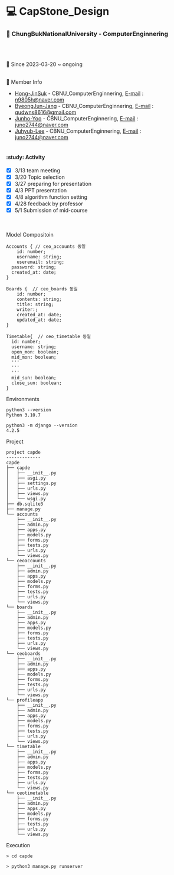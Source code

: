 # :computer: CapStone_Design

### :school: ChungBukNationalUniversity - ComputerEnginnering
<br></br>

:calendar: Since 2023-03-20 ~ ongoing
<br></br>

:two_men_holding_hands: Member Info

- [Hong-JinSuk](http://github.com/Hong-JinSuk) - CBNU_ComputerEnginnering, [E-mail](n9805h@naver.com) : n9805h@naver.com
- [ByeongJun-Jang](http://github.com/ByeongJun-Jang) - CBNU_ComputerEnginnering, [E-mail](qudwns8616@gmail.com) : qudwns8616@gmail.com
- [Junho-Yoo](https://github.com/junhoyoo00) - CBNU_ComputerEnginnering, [E-mail](juno2744@naver.com) : juno2744@naver.com
- [Juhyub-Lee](https://github.com/dlwnguq1101) - CBNU_ComputerEnginnering, [E-mail](dlwnguq1101@naver.com) : juno2744@naver.com
<br></br>
#### :study: Activity
- [x] 3/13 team meeting
- [x] 3/20 Topic selection
- [x] 3/27 preparing for presentation
- [x] 4/3 PPT presentation
- [x] 4/8 algorithm function setting
- [x] 4/28 feedback by professor
- [x] 5/1 Submission of mid-course

<br></br>
  Model Compositoin
```
Accounts { // ceo_accounts 동일
	id: number;        
	username: string;  
	useremail: string; 
  password: string;  
  created_at: date;  
}

Boards {  // ceo_boards 동일
    id: number;       
    contents: string; 
    title: string;    
    writer:; 
    created_at: date; 
    updated_at: date; 
}

Timetable{  // ceo_timetable 동일
  id: number;
  username: string;
  open_mon: boolean;
  mid_mon: boolean;
  '''
  '''
  '''
  mid_sun: boolean;
  close_sun: boolean;
}
```

Environments
```
python3 --version
Python 3.10.7

python3 -m django --version
4.2.5
```

Project
```
project capde
-------------
capde
├── capde
│   ├── __init__.py
│   ├── asgi.py
│   ├── settings.py
│   ├── urls.py
│   ├── views.py
│   └── wsgi.py
├── db.sqlite3
├── manage.py
└── accounts
    ├── __init__.py
    ├── admin.py
    ├── apps.py
    ├── models.py
    ├── forms.py
    ├── tests.py
    ├── urls.py
    └── views.py
└── ceoaccounts
    ├── __init__.py
    ├── admin.py
    ├── apps.py
    ├── models.py
    ├── forms.py
    ├── tests.py
    ├── urls.py
    └── views.py
└── boards
    ├── __init__.py
    ├── admin.py
    ├── apps.py
    ├── models.py
    ├── forms.py
    ├── tests.py
    ├── urls.py
    └── views.py
└── ceoboards
    ├── __init__.py
    ├── admin.py
    ├── apps.py
    ├── models.py
    ├── forms.py
    ├── tests.py
    ├── urls.py
    └── views.py
└── profileapp
    ├── __init__.py
    ├── admin.py
    ├── apps.py
    ├── models.py
    ├── forms.py
    ├── tests.py
    ├── urls.py
    └── views.py
└── timetable
    ├── __init__.py
    ├── admin.py
    ├── apps.py
    ├── models.py
    ├── forms.py
    ├── tests.py
    ├── urls.py
    └── views.py
└── ceotimetable
    ├── __init__.py
    ├── admin.py
    ├── apps.py
    ├── models.py
    ├── forms.py
    ├── tests.py
    ├── urls.py
    └── views.py
```
    
Execution
```
> cd capde

> python3 manage.py runserver
```
